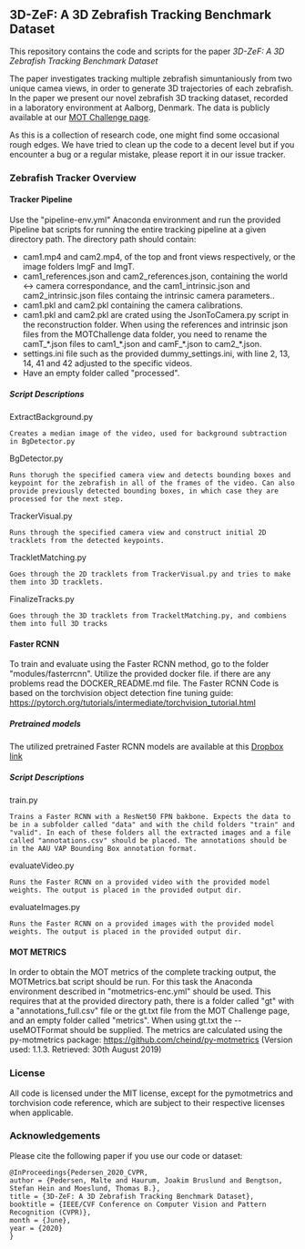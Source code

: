 ## 3D-ZeF: A 3D Zebrafish Tracking Benchmark Dataset

This repository contains the code and scripts for the paper *3D-ZeF: A 3D Zebrafish Tracking Benchmark Dataset*

The paper investigates tracking multiple zebrafish simuntaniously from two unique camea views, in order to generate 3D trajectories of each zebrafish.
In the paper we present our novel zebrafish 3D tracking dataset, recorded in a laboratory environment at Aalborg, Denmark. The data is publicly available at our [MOT Challenge page](https://motchallenge.net/data/3D-ZeF20).


As this is a collection of research code, one might find some occasional rough edges. We have tried to clean up the code to a decent level but if you encounter a bug or a regular mistake, please report it in our issue tracker. 


### Zebrafish Tracker Overview
#### Tracker Pipeline 
Use the "pipeline-env.yml" Anaconda environment and run the provided Pipeline bat scripts for running the entire tracking pipeline at a given directory path. The directory path should contain:
 
 * cam1.mp4 and cam2.mp4, of the top and front views respectively, or the image folders ImgF and ImgT.
 * cam1_references.json and cam2_references.json, containing the world <-> camera correspondance, and the cam1_intrinsic.json and cam2_intrinsic.json files containg the intrinsic camera parameters..
 * cam1.pkl and cam2.pkl containing the camera calibrations.
 * cam1.pkl and cam2.pkl are crated using the JsonToCamera.py script in the reconstruction folder. When using the references and intrinsic json files from the MOTChallenge data folder, you need to rename the camT_\*.json files to cam1_\*.json and camF_\*.json to cam2_\*.json.  
 * settings.ini file such as the provided dummy_settings.ini, with line 2, 13, 14, 41 and 42 adjusted to the specific videos.
 * Have an empty folder called "processed".


##### Script Descriptions

ExtractBackground.py
    
    Creates a median image of the video, used for background subtraction in BgDetector.py

BgDetector.py
    
    Runs thorugh the specified camera view and detects bounding boxes and keypoint for the zebrafish in all of the frames of the video. Can also provide previously detected bounding boxes, in which case they are processed for the next step.

TrackerVisual.py
    
    Runs through the specified camera view and construct initial 2D tracklets from the detected keypoints.
    
TrackletMatching.py
    
    Goes through the 2D tracklets from TrackerVisual.py and tries to make them into 3D tracklets.
    
FinalizeTracks.py
    
    Goes through the 3D tracklets from TrackeltMatching.py, and combiens them into full 3D tracks



#### Faster RCNN
To train and evaluate using the Faster RCNN method, go to the folder "modules/fasterrcnn".
Utilize the provided docker file. if there are any problems read the DOCKER_README.md file.
The Faster RCNN Code is based on the torchvision object detection fine tuning guide: https://pytorch.org/tutorials/intermediate/torchvision_tutorial.html

##### Pretrained models

The utilized pretrained Faster RCNN models are available at this [Dropbox link](https://www.dropbox.com/s/fesalzi16usruso/3DZeF_pretrained_fasterrcnn.zip?dl=0)

##### Script Descriptions

train.py
    
    Trains a Faster RCNN with a ResNet50 FPN bakbone. Expects the data to be in a subfolder called "data" and with the child folders "train" and "valid". In each of these folders all the extracted images and a file called "annotations.csv" should be placed. The annotations should be in the AAU VAP Bounding Box annotation format.

evaluateVideo.py
    
    Runs the Faster RCNN on a provided video with the provided model weights. The output is placed in the provided output dir.

evaluateImages.py
    
    Runs the Faster RCNN on a provided images with the provided model weights. The output is placed in the provided output dir.


#### MOT METRICS
In order to obtain the MOT metrics of the complete tracking output, the MOTMetrics.bat script should be run. For this task the Anaconda environment described in "motmetrics-enc.yml" should be used.
This requires that at the provided directory path, there is a folder called "gt" with a "annotations_full.csv" file or the gt.txt file from the MOT Challenge page, and an empty folder called "metrics". When using gt.txt the --useMOTFormat should be supplied.
The metrics are calculated using the py-motmetrics package: https://github.com/cheind/py-motmetrics (Version used: 1.1.3.  Retrieved: 30th August 2019)



### License

All code is licensed under the MIT license, except for the pymotmetrics and torchvision code reference, which are subject to their respective licenses when applicable.



### Acknowledgements
Please cite the following paper if you use our code or dataset:

```TeX
@InProceedings{Pedersen_2020_CVPR,
author = {Pedersen, Malte and Haurum, Joakim Bruslund and Bengtson, Stefan Hein and Moeslund, Thomas B.},
title = {3D-ZeF: A 3D Zebrafish Tracking Benchmark Dataset},
booktitle = {IEEE/CVF Conference on Computer Vision and Pattern Recognition (CVPR)},
month = {June},
year = {2020}
}
```